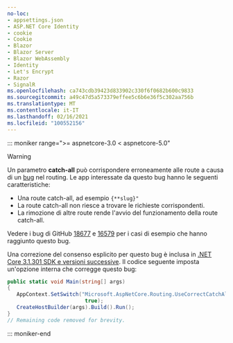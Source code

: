 ```yaml
---
no-loc:
- appsettings.json
- ASP.NET Core Identity
- cookie
- Cookie
- Blazor
- Blazor Server
- Blazor WebAssembly
- Identity
- Let's Encrypt
- Razor
- SignalR
ms.openlocfilehash: ca743cdb39423d833902c330f6f0682b600c9833
ms.sourcegitcommit: a49c47d5a573379effee5c6b6e36f5c302aa756b
ms.translationtype: MT
ms.contentlocale: it-IT
ms.lasthandoff: 02/16/2021
ms.locfileid: "100552156"
---
```

::: moniker range=">= aspnetcore-3.0 < aspnetcore-5.0"

> [!WARNING]
> Un parametro **catch-all** può corrispondere erroneamente alle route a causa di un [bug](https://github.com/dotnet/aspnetcore/issues/18677) nel routing. Le app interessate da questo bug hanno le seguenti caratteristiche:
>
> * Una route catch-all, ad esempio `{**slug}"`
> * La route catch-all non riesce a trovare le richieste corrispondenti.
> * La rimozione di altre route rende l'avvio del funzionamento della route catch-all.
>
> Vedere i bug di GitHub [18677](https://github.com/dotnet/aspnetcore/issues/18677) e [16579](https://github.com/dotnet/aspnetcore/issues/16579) per i casi di esempio che hanno raggiunto questo bug.
>
> Una correzione del consenso esplicito per questo bug è inclusa in [.NET Core 3.1.301 SDK e versioni successive](https://dotnet.microsoft.com/download/dotnet-core/3.1). Il codice seguente imposta un'opzione interna che corregge questo bug:
>
>```csharp
>public static void Main(string[] args)
>{
>    AppContext.SetSwitch("Microsoft.AspNetCore.Routing.UseCorrectCatchAllBehavior", 
>                          true);
>    CreateHostBuilder(args).Build().Run();
>}
>// Remaining code removed for brevity.
>```

::: moniker-end